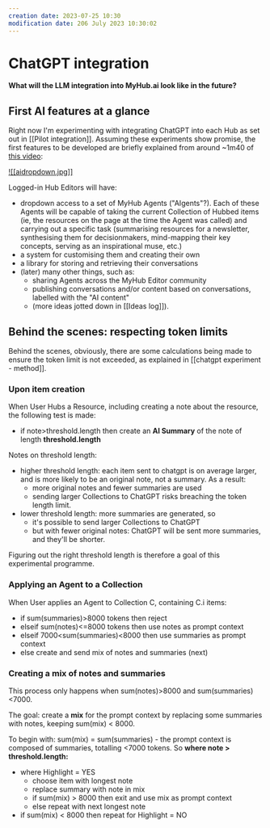 ```yaml
---
creation date: 2023-07-25 10:30
modification date: 206 July 2023 10:30:02
---
```

# ChatGPT integration
**What will the LLM integration into MyHub.ai look like in the future?**

## First AI features at a glance

Right now I'm experimenting with integrating ChatGPT into each Hub as set out in [[Pilot integration]]. Assuming these experiments show promise, the first features to be developed are briefly explained from around ~1m40 of [this video](https://www.youtube.com/watch?v=PykfgbRwZiY):

[![[aidropdown.jpg]]](https://www.youtube.com/watch?v=PykfgbRwZiY)

Logged-in Hub Editors will have: 

* dropdown access to a set of MyHub Agents ("AIgents"?). Each of these Agents will be capable of taking the current Collection of Hubbed items (ie, the resources on the page at the time the Agent was called) and carrying out a specific task (summarising resources for a newsletter, synthesising them for decisionmakers, mind-mapping their key concepts, serving as an  inspirational muse, etc.)
* a system for customising them and creating their own 
* a library for storing and retrieving their conversations 
* (later) many other things, such as:
	* sharing Agents across the MyHub Editor community
	* publishing conversations and/or content based on conversations, labelled with the "AI content" 
	* (more ideas jotted down in [[Ideas log]]).

## Behind the scenes: respecting token limits

Behind the scenes, obviously, there are some calculations being made to ensure the token limit is not exceeded, as explained in [[chatgpt experiment - method]].

### Upon item creation
When User Hubs a Resource, including creating a note about the resource, the following test is made: 

* if note>threshold.length then create an **AI Summary** of the note of length **threshold.length**

Notes on threshold length:

* higher threshold length: each item sent to chatgpt is on average larger, and is more likely to be an original note, not a summary. As a result:
	* more original notes and fewer summaries are used
	* sending larger Collections to ChatGPT risks breaching the token length limit.
* lower threshold length: more summaries are generated, so 
	* it's possible to send larger Collections to ChatGPT
	* but with fewer original notes: ChatGPT will be sent more summaries, and they'll be shorter.

Figuring out the right threshold length is therefore a goal of this experimental programme.

### Applying an Agent to a Collection

When User applies an Agent to Collection C, containing C.i items:

* if sum(summaries)>8000 tokens then reject
* elseif sum(notes)<=8000 tokens then use notes as prompt context 
* elseif 7000<sum(summaries)<8000 then use summaries as prompt context 
* else create and send mix of notes and summaries (next)

### Creating a mix of notes and summaries

This process only happens when sum(notes)>8000 and sum(summaries)<7000.

The goal: create a **mix** for the prompt context by replacing some summaries with notes, keeping sum(mix) < 8000.

To begin with: sum(mix) = sum(summaries) - the prompt context is composed of summaries, totalling <7000 tokens. So **where note > threshold.length:**

* where Highlight = YES
	* choose item with longest note
	* replace summary with note in mix
	* if sum(mix) > 8000 then exit and use mix as prompt context
	* else repeat with next longest note
* if sum(mix) < 8000 then repeat for Highlight = NO
